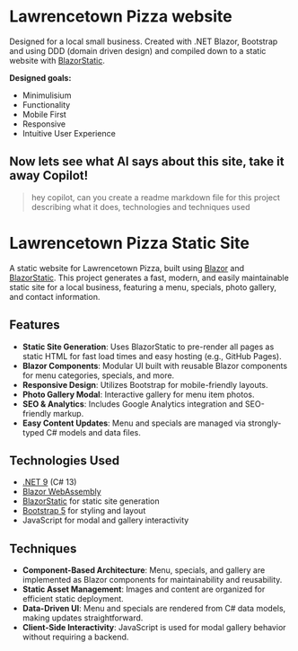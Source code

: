 # Lawrencetown Pizza website
Designed for a local small business. Created with .NET Blazor, Bootstrap and using DDD (domain driven design) and compiled down to a static website with [BlazorStatic](https://github.com/tesar-tech/BlazorStatic).

**Designed goals:**
- Minimulisium
- Functionality
- Mobile First
- Responsive
- Intuitive User Experience

  

## Now lets see what AI says about this site, take it away Copilot!
> hey copilot, can you create a readme markdown file for this project describing what it does, technologies and techniques used


# Lawrencetown Pizza Static Site

A static website for Lawrencetown Pizza, built using [Blazor](https://dotnet.microsoft.com/apps/aspnet/web-apps/blazor) and [BlazorStatic](https://github.com/tesar-tech/BlazorStatic). This project generates a fast, modern, and easily maintainable static site for a local business, featuring a menu, specials, photo gallery, and contact information.

## Features

- **Static Site Generation**: Uses BlazorStatic to pre-render all pages as static HTML for fast load times and easy hosting (e.g., GitHub Pages).
- **Blazor Components**: Modular UI built with reusable Blazor components for menu categories, specials, and more.
- **Responsive Design**: Utilizes Bootstrap for mobile-friendly layouts.
- **Photo Gallery Modal**: Interactive gallery for menu item photos.
- **SEO & Analytics**: Includes Google Analytics integration and SEO-friendly markup.
- **Easy Content Updates**: Menu and specials are managed via strongly-typed C# models and data files.

## Technologies Used

- [.NET 9](https://dotnet.microsoft.com/) (C# 13)
- [Blazor WebAssembly](https://learn.microsoft.com/aspnet/core/blazor/)
- [BlazorStatic](https://github.com/tesar-tech/BlazorStatic) for static site generation
- [Bootstrap 5](https://getbootstrap.com/) for styling and layout
- JavaScript for modal and gallery interactivity

## Techniques

- **Component-Based Architecture**: Menu, specials, and gallery are implemented as Blazor components for maintainability and reusability.
- **Static Asset Management**: Images and content are organized for efficient static deployment.
- **Data-Driven UI**: Menu and specials are rendered from C# data models, making updates straightforward.
- **Client-Side Interactivity**: JavaScript is used for modal gallery behavior without requiring a backend.

